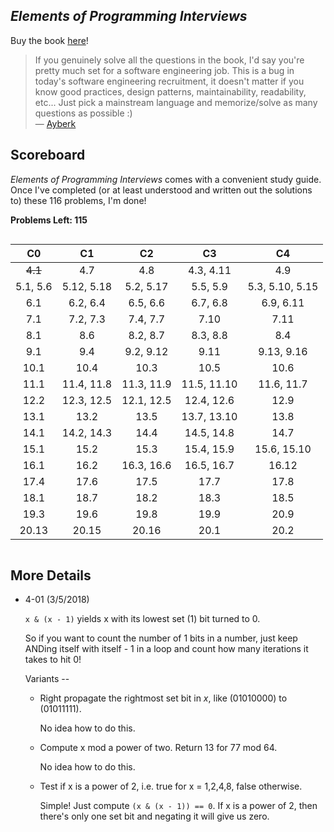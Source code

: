 ## *Elements of Programming Interviews*

Buy the book [here](https://smile.amazon.com/gp/product/1479274836/ref=od_aui_detailpages00?ie=UTF8&psc=1)!

> If you genuinely solve all the questions in the book, I'd say you're pretty much set for a software engineering job. This is a bug in today's software engineering recruitment, it doesn't matter if you know good practices, design patterns, maintainability, readability, etc... Just pick a mainstream language and memorize/solve as many questions as possible :) 
<br> &mdash; [Ayberk](https://www.goodreads.com/review/show/1139511605)

## Scoreboard

*Elements of Programming Interviews* comes with a convenient study guide. Once I've completed (or at least understood and written out the solutions to) these 116 problems, I'm done!

**Problems Left: 115**

<center>
<div style="overflow-x:auto">
<table style="width:100%">
  <thead>
    <tr>
      <th style="text-align: center">C0</th>
      <th style="text-align: center">C1</th>
      <th style="text-align: center">C2</th>
      <th style="text-align: center">C3</th>
      <th style="text-align: center">C4</th>
    </tr>
  </thead>
  <tbody>
    <tr>
      <td style="text-align: center"><s>4.1</s></td>
      <td style="text-align: center">4.7</td>
      <td style="text-align: center">4.8</td>
      <td style="text-align: center">4.3, 4.11</td>
      <td style="text-align: center">4.9</td>
    </tr>
    <tr>
      <td style="text-align: center">5.1, 5.6</td>
      <td style="text-align: center">5.12, 5.18</td>
      <td style="text-align: center">5.2, 5.17</td>
      <td style="text-align: center">5.5, 5.9</td>
      <td style="text-align: center">5.3, 5.10, 5.15</td>
    </tr>
    <tr>
      <td style="text-align: center">6.1</td>
      <td style="text-align: center">6.2, 6.4</td>
      <td style="text-align: center">6.5, 6.6</td>
      <td style="text-align: center">6.7, 6.8</td>
      <td style="text-align: center">6.9, 6.11</td>
    </tr>
    <tr>
      <td style="text-align: center">7.1</td>
      <td style="text-align: center">7.2, 7.3</td>
      <td style="text-align: center">7.4, 7.7</td>
      <td style="text-align: center">7.10</td>
      <td style="text-align: center">7.11</td>
    </tr>
    <tr>
      <td style="text-align: center">8.1</td>
      <td style="text-align: center">8.6</td>
      <td style="text-align: center">8.2, 8.7</td>
      <td style="text-align: center">8.3, 8.8</td>
      <td style="text-align: center">8.4</td>
    </tr>
    <tr>
      <td style="text-align: center">9.1</td>
      <td style="text-align: center">9.4</td>
      <td style="text-align: center">9.2, 9.12</td>
      <td style="text-align: center">9.11</td>
      <td style="text-align: center">9.13, 9.16</td>
    </tr>
    <tr>
      <td style="text-align: center">10.1</td>
      <td style="text-align: center">10.4</td>
      <td style="text-align: center">10.3</td>
      <td style="text-align: center">10.5</td>
      <td style="text-align: center">10.6</td>
    </tr>
    <tr>
      <td style="text-align: center">11.1</td>
      <td style="text-align: center">11.4, 11.8</td>
      <td style="text-align: center">11.3, 11.9</td>
      <td style="text-align: center">11.5, 11.10</td>
      <td style="text-align: center">11.6, 11.7</td>
    </tr>
    <tr>
      <td style="text-align: center">12.2</td>
      <td style="text-align: center">12.3, 12.5</td>
      <td style="text-align: center">12.1, 12.5</td>
      <td style="text-align: center">12.4, 12.6</td>
      <td style="text-align: center">12.9</td>
    </tr>
    <tr>
      <td style="text-align: center">13.1</td>
      <td style="text-align: center">13.2</td>
      <td style="text-align: center">13.5</td>
      <td style="text-align: center">13.7, 13.10</td>
      <td style="text-align: center">13.8</td>
    </tr>
    <tr>
      <td style="text-align: center">14.1</td>
      <td style="text-align: center">14.2, 14.3</td>
      <td style="text-align: center">14.4</td>
      <td style="text-align: center">14.5, 14.8</td>
      <td style="text-align: center">14.7</td>
    </tr>
    <tr>
      <td style="text-align: center">15.1</td>
      <td style="text-align: center">15.2</td>
      <td style="text-align: center">15.3</td>
      <td style="text-align: center">15.4, 15.9</td>
      <td style="text-align: center">15.6, 15.10</td>
    </tr>
    <tr>
      <td style="text-align: center">16.1</td>
      <td style="text-align: center">16.2</td>
      <td style="text-align: center">16.3, 16.6</td>
      <td style="text-align: center">16.5, 16.7</td>
      <td style="text-align: center">16.12</td>
    </tr>
    <tr>
      <td style="text-align: center">17.4</td>
      <td style="text-align: center">17.6</td>
      <td style="text-align: center">17.5</td>
      <td style="text-align: center">17.7</td>
      <td style="text-align: center">17.8</td>
    </tr>
    <tr>
      <td style="text-align: center">18.1</td>
      <td style="text-align: center">18.7</td>
      <td style="text-align: center">18.2</td>
      <td style="text-align: center">18.3</td>
      <td style="text-align: center">18.5</td>
    </tr>
    <tr>
      <td style="text-align: center">19.3</td>
      <td style="text-align: center">19.6</td>
      <td style="text-align: center">19.8</td>
      <td style="text-align: center">19.9</td>
      <td style="text-align: center">20.9</td>
    </tr>
    <tr>
      <td style="text-align: center">20.13</td>
      <td style="text-align: center">20.15</td>
      <td style="text-align: center">20.16</td>
      <td style="text-align: center">20.1</td>
      <td style="text-align: center">20.2</td>
    </tr>
  </tbody>
</table>
</div>
</center>

## More Details

* 4-01 (3/5/2018)

  `x & (x - 1)` yields x with its lowest set (1) bit turned to 0.

  So if you want to count the number of 1 bits in a number, just keep ANDing itself with itself - 1 in a loop and count how many iterations it takes to hit 0!

  Variants --

  * Right propagate the rightmost set bit in *x*, like (01010000) to (01011111).

    No idea how to do this.

  * Compute x mod a power of two. Return 13 for 77 mod 64.

    No idea how to do this.

  * Test if x is a power of 2, i.e. true for x = 1,2,4,8, false otherwise.

    Simple! Just compute `(x & (x - 1)) == 0`. If x is a power of 2, then there's only one set bit and negating it will give us zero.
